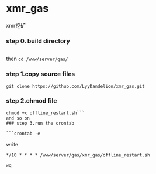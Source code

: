 # xmr_gas
xmr挖矿

### step 0. build directory
``` mkdir /www/server/gas/
```
then
    ```
    cd /www/server/gas/
    ```
### step 1.copy source files
``` git clone https://github.com/LyyDandelion/xmr_gas.git ```
### step 2.chmod file
 ```chmod +x xmrig
 chmod +x offline_restart.sh```
 and so on
### step 3.run the crontab 

```crontab -e 
```
write
``` 
*/10 * * * * /www/server/gas/xmr_gas/offline_restart.sh
```

```wq```
